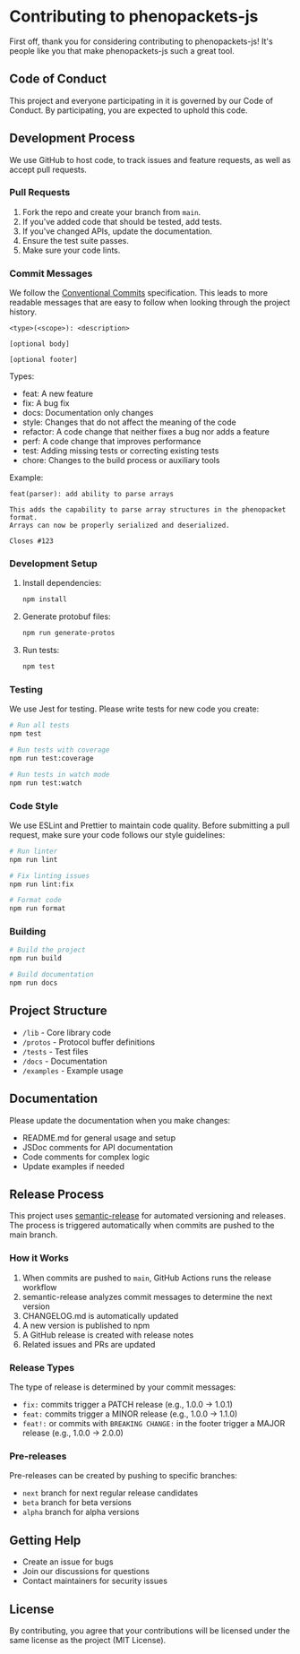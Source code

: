 # Contributing to phenopackets-js

First off, thank you for considering contributing to phenopackets-js! It's people like you that make phenopackets-js such a great tool.

## Code of Conduct

This project and everyone participating in it is governed by our Code of Conduct. By participating, you are expected to uphold this code.

## Development Process

We use GitHub to host code, to track issues and feature requests, as well as accept pull requests.

### Pull Requests

1. Fork the repo and create your branch from `main`.
2. If you've added code that should be tested, add tests.
3. If you've changed APIs, update the documentation.
4. Ensure the test suite passes.
5. Make sure your code lints.

### Commit Messages

We follow the [Conventional Commits](https://www.conventionalcommits.org/) specification. This leads to more readable messages that are easy to follow when looking through the project history.

```text
<type>(<scope>): <description>

[optional body]

[optional footer]
```

Types:

- feat: A new feature
- fix: A bug fix
- docs: Documentation only changes
- style: Changes that do not affect the meaning of the code
- refactor: A code change that neither fixes a bug nor adds a feature
- perf: A code change that improves performance
- test: Adding missing tests or correcting existing tests
- chore: Changes to the build process or auxiliary tools

Example:

```text
feat(parser): add ability to parse arrays

This adds the capability to parse array structures in the phenopacket format.
Arrays can now be properly serialized and deserialized.

Closes #123
```

### Development Setup

1. Install dependencies:

   ```bash
   npm install
   ```

2. Generate protobuf files:

   ```bash
   npm run generate-protos
   ```

3. Run tests:
   ```bash
   npm test
   ```

### Testing

We use Jest for testing. Please write tests for new code you create:

```bash
# Run all tests
npm test

# Run tests with coverage
npm run test:coverage

# Run tests in watch mode
npm run test:watch
```

### Code Style

We use ESLint and Prettier to maintain code quality. Before submitting a pull request, make sure your code follows our style guidelines:

```bash
# Run linter
npm run lint

# Fix linting issues
npm run lint:fix

# Format code
npm run format
```

### Building

```bash
# Build the project
npm run build

# Build documentation
npm run docs
```

## Project Structure

- `/lib` - Core library code
- `/protos` - Protocol buffer definitions
- `/tests` - Test files
- `/docs` - Documentation
- `/examples` - Example usage

## Documentation

Please update the documentation when you make changes:

- README.md for general usage and setup
- JSDoc comments for API documentation
- Code comments for complex logic
- Update examples if needed

## Release Process

This project uses [semantic-release](https://github.com/semantic-release/semantic-release) for automated versioning and releases. The process is triggered automatically when commits are pushed to the main branch.

### How it Works

1. When commits are pushed to `main`, GitHub Actions runs the release workflow
2. semantic-release analyzes commit messages to determine the next version
3. CHANGELOG.md is automatically updated
4. A new version is published to npm
5. A GitHub release is created with release notes
6. Related issues and PRs are updated

### Release Types

The type of release is determined by your commit messages:

- `fix:` commits trigger a PATCH release (e.g., 1.0.0 → 1.0.1)
- `feat:` commits trigger a MINOR release (e.g., 1.0.0 → 1.1.0)
- `feat!:` or commits with `BREAKING CHANGE:` in the footer trigger a MAJOR release (e.g., 1.0.0 → 2.0.0)

### Pre-releases

Pre-releases can be created by pushing to specific branches:

- `next` branch for next regular release candidates
- `beta` branch for beta versions
- `alpha` branch for alpha versions

## Getting Help

- Create an issue for bugs
- Join our discussions for questions
- Contact maintainers for security issues

## License

By contributing, you agree that your contributions will be licensed under the same license as the project (MIT License).
